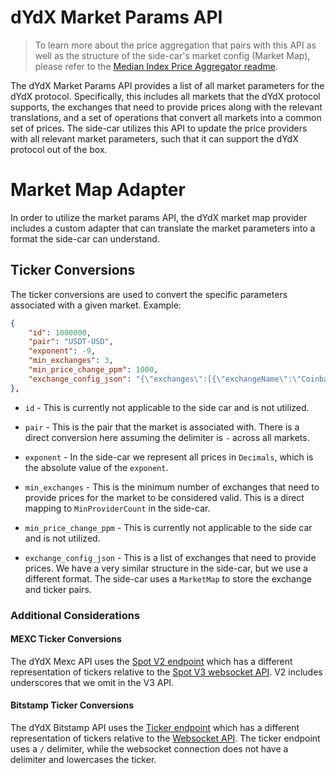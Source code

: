 # dYdX Market Params API

> To learn more about the price aggregation that pairs with this API as well as the structure of the side-car's market config (Market Map), please refer to the [Median Index Price Aggregator readme](../../../pkg/math/oracle/README.md).

The dYdX Market Params API provides a list of all market parameters for the dYdX protocol. Specifically, this includes all markets that the dYdX protocol supports, the exchanges that need to provide prices along with the relevant translations, and a set of operations that convert all markets into a common set of prices. The side-car utilizes this API to update the price providers with all relevant market parameters, such that it can support the dYdX protocol out of the box. 

# Market Map Adapter

In order to utilize the market params API, the dYdX market map provider includes a custom adapter that can translate the market parameters into a format the side-car can understand.

## Ticker Conversions

The ticker conversions are used to convert the specific parameters associated with a given market. Example:

```json
{
    "id": 1000000,
    "pair": "USDT-USD",
    "exponent": -9,
    "min_exchanges": 3,
    "min_price_change_ppm": 1000,
    "exchange_config_json": "{\"exchanges\":[{\"exchangeName\":\"CoinbasePro\",\"ticker\":\"BTC-USD\"}]}"
},
```

* `id` - This is currently not applicable to the side car and is not utilized.
* `pair` - This is the pair that the market is associated with. There is a direct conversion here assuming the delimiter is `-` across all markets.
* `exponent` - In the side-car we represent all prices in `Decimals`, which is the absolute value of the `exponent`.
* `min_exchanges` - This is the minimum number of exchanges that need to provide prices for the market to be considered valid. This is a direct mapping to `MinProviderCount` in the side-car.
* `min_price_change_ppm` - This is currently not applicable to the side car and is not utilized.

* `exchange_config_json` - This is a list of exchanges that need to provide prices. We have a very similar structure in the side-car, but we use a different format. The side-car uses a `MarketMap` to store the exchange and ticker pairs.


### Additional Considerations

#### MEXC Ticker Conversions

The dYdX Mexc API uses the [Spot V2 endpoint](https://mexcdevelop.github.io/apidocs/spot_v2_en/#ticker-information) which has a different representation of tickers relative to the [Spot V3 websocket API](https://mexcdevelop.github.io/apidocs/spot_v3_en/#miniticker). V2 includes underscores that we omit in the V3 API.

#### Bitstamp Ticker Conversions

The dYdX Bitstamp API uses the [Ticker endpoint](https://www.bitstamp.net/api/v2/ticker/) which has a different representation of tickers relative to the [Websocket API](https://www.bitstamp.net/websocket/v2/). The ticker endpoint uses a `/` delimiter, while the websocket connection does not have a delimiter and lowercases the ticker.


